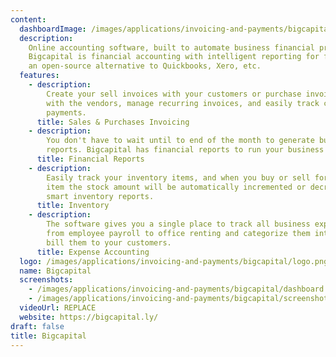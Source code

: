 ```yaml
---
content:
  dashboardImage: /images/applications/invoicing-and-payments/bigcapital/dashboard.png
  description:
    Online accounting software, built to automate business financial processes.
    Bigcapital is financial accounting with intelligent reporting for faster decision-making,
    an open-source alternative to Quickbooks, Xero, etc.
  features:
    - description:
        Create your sell invoices with your customers or purchase invoices
        with the vendors, manage recurring invoices, and easily track customers/vendors'
        payments.
      title: Sales & Purchases Invoicing
    - description:
        You don't have to wait until to end of the month to generate business
        reports. Bigcapital has financial reports to run your business with intelligence.
      title: Financial Reports
    - description:
        Easily track your inventory items, and when you buy or sell for an
        item the stock amount will be automatically incremented or decremented with
        smart inventory reports.
      title: Inventory
    - description:
        The software gives you a single place to track all business expenses
        from employee payroll to office renting and categorize them into accounts and
        bill them to your customers.
      title: Expense Accounting
  logo: /images/applications/invoicing-and-payments/bigcapital/logo.png
  name: Bigcapital
  screenshots:
    - /images/applications/invoicing-and-payments/bigcapital/dashboard.png
    - /images/applications/invoicing-and-payments/bigcapital/screenshot-2.png
  videoUrl: REPLACE
  website: https://bigcapital.ly/
draft: false
title: Bigcapital
---
```

